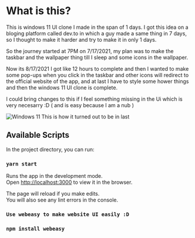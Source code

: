 # What is this?

This is windows 11 UI clone I made in the span of 1 days. I got this idea on a bloging platform called dev.to in which a guy made a same thing in 7 days, so I thought to make it harder and try to make it in only 1 days.

So the journey started at 7PM on 7/17/2021, my plan was to make the taskbar and the wallpaper thing till I sleep and some icons in the wallpaper.

Now its 8/17/2021 I got like 12 hours to complete and then I wanted to make some pop-ups when you click in the taskbar and other icons will redirect to the official website of the app, and at last I have to style some hower things and then the windows 11 UI clone is complete.

I could bring changes to this if I feel something missing in the Ui which is very necesarry :D ( and is easy because I am a nub )

![Windows 11](https://user-images.githubusercontent.com/87564479/126081408-4177e5b1-9dd0-445e-ba67-ee1ab9125a8a.png)
This is how it turned out to be in last

## Available Scripts

In the project directory, you can run:

### `yarn start`

Runs the app in the development mode.\
Open [http://localhost:3000](http://localhost:3000) to view it in the browser.

The page will reload if you make edits.\
You will also see any lint errors in the console.

### `Use webeasy to make website UI easily :D`
### `npm install webeasy`
